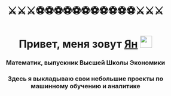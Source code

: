 <h1 align="center"> ⚔⚔⚔⚽⚽⚽⚽⚽⚽⚽⚽⚽⚽⚽⚔⚔⚔</h1>

<!--
**AgroYan1999/AgroYan1999** is a ✨ _special_ ✨ repository because its `README.md` (this file) appears on your GitHub profile.

Here are some ideas to get you started:

- 🔭 I’m currently working on ...
- 🌱 I’m currently learning ...
- 👯 I’m looking to collaborate on ...
- 🤔 I’m looking for help with ...
- 💬 Ask me about ...
- 📫 How to reach me: ...
- 😄 Pronouns: ...
- ⚡ Fun fact: ...
-->
<h1 align="center">Привет, меня зовут <a href="https://hh.ru/applicant/resumes/view?resume=3e4f61b3ff0b2a6bb70039ed1f727645665948" target="_blank">Ян</a> 
<img src="https://github.com/blackcater/blackcater/raw/main/images/Hi.gif" height="32"/></h1>
<h3 align="center">Математик, выпускник Высшей Школы Экономики </h3>

<h3 align="center"> Здесь я выкладываю свои небольшие проекты по машинному обучению и аналитике</h3>
